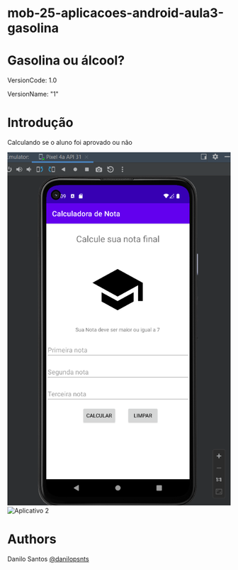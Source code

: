 # mob-25-aplicacoes-android-aula3-gasolina

# Gasolina ou álcool?
VersionCode: 1.0

VersionName: "1"

# Introdução
Calculando se o aluno foi aprovado ou não

![Aplicativo 1](readme_img/v1.png)
![Aplicativo 2](readme_img/v2.png)


# Authors

Danilo Santos
[@danilopsnts](https://www.linkedin.com/in/danilopsnts/)